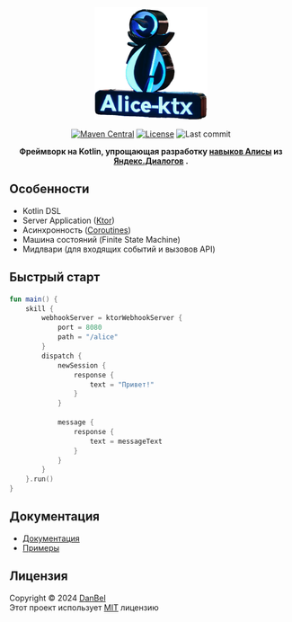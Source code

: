 <p align="center">
  <a href="https://github.com/danbeldev/alice-ktx/tree/master">
    <img width="200px" height="200px" alt="alice-skill" src="/mk-docs/docs/assets/alice-ktx.png">
  </a>
</p>

<div align="center">

[![Maven Central](https://badgen.net/badge/Maven%20Central/v1.0.0/blue?icon=github)](https://central.sonatype.com/artifact/io.github.danbeldev/alice-ktx)
[![License](https://img.shields.io/github/license/danbeldev/alice-ktx)](https://github.com/danbeldev/alice-ktx/blob/master/LICENSE)
![Last commit](https://img.shields.io/github/last-commit/danbeldev/alice-ktx)

</div>
<p align="center">
    <b>
        Фреймворк на Kotlin, упрощающая разработку 
        <a target="_blank" href="https://dialogs.yandex.ru/store">навыков Алисы</a>
        из
        <a target="_blank" href="https://dialogs.yandex.ru/development">Яндекс.Диалогов</a>
        .
    </b>
</p>

## Особенности
- Kotlin DSL
- Server Application ([Ktor](https://ktor.io))
- Асинхронность ([Coroutines](https://github.com/Kotlin/kotlinx.coroutines))
- Машина состояний (Finite State Machine)
- Мидлвари (для входящих событий и вызовов API)

## Быстрый старт

```kotlin
fun main() {
    skill {
        webhookServer = ktorWebhookServer {
            port = 8080
            path = "/alice"
        }
        dispatch {
            newSession {
                response {
                    text = "Привет!"
                }
            }

            message {
                response {
                    text = messageText
                }
            }
        }
    }.run()
}
```

## Документация
- [Документация](https://danbeldev.github.io/alice-ktx/)
- [Примеры](https://github.com/danbeldev/alice-ktx/tree/master/examples/src/main/kotlin/com/github/examples)


## Лицензия
Copyright © 2024 [DanBel](https://github.com/danbeldev) \
Этот проект использует [MIT](https://github.com/danbeldev/alice-ktx/blob/master/LICENSE) лицензию
